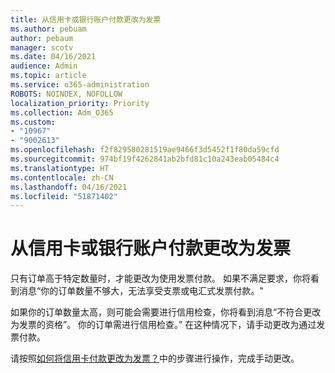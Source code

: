 ```yaml
---
title: 从信用卡或银行账户付款更改为发票
ms.author: pebuam
author: pebaum
manager: scotv
ms.date: 04/16/2021
audience: Admin
ms.topic: article
ms.service: o365-administration
ROBOTS: NOINDEX, NOFOLLOW
localization_priority: Priority
ms.collection: Adm_O365
ms.custom:
- "10967"
- "9002613"
ms.openlocfilehash: f2f829580281519ae9466f3d5452f1f80da59cfd
ms.sourcegitcommit: 974bf19f4262841ab2bfd81c10a243eab05484c4
ms.translationtype: HT
ms.contentlocale: zh-CN
ms.lasthandoff: 04/16/2021
ms.locfileid: "51871402"
---
```

# <a name="change-from-credit-card-or-bank-account-payments-to-invoice"></a>从信用卡或银行账户付款更改为发票

只有订单高于特定数量时，才能更改为使用发票付款。 如果不满足要求，你将看到消息“你的订单数量不够大，无法享受支票或电汇式发票付款。" 

如果你的订单数量太高，则可能会需要进行信用检查，你将看到消息“不符合更改为发票的资格”。 你的订单需进行信用检查。” 在这种情况下，请手动更改为通过发票付款。 

请按照[如何将信用卡付款更改为发票？](https://docs.microsoft.com/alchemyinsights/how-do-i-change-from-credit-card-payments-to-invoice)中的步骤进行操作，完成手动更改。